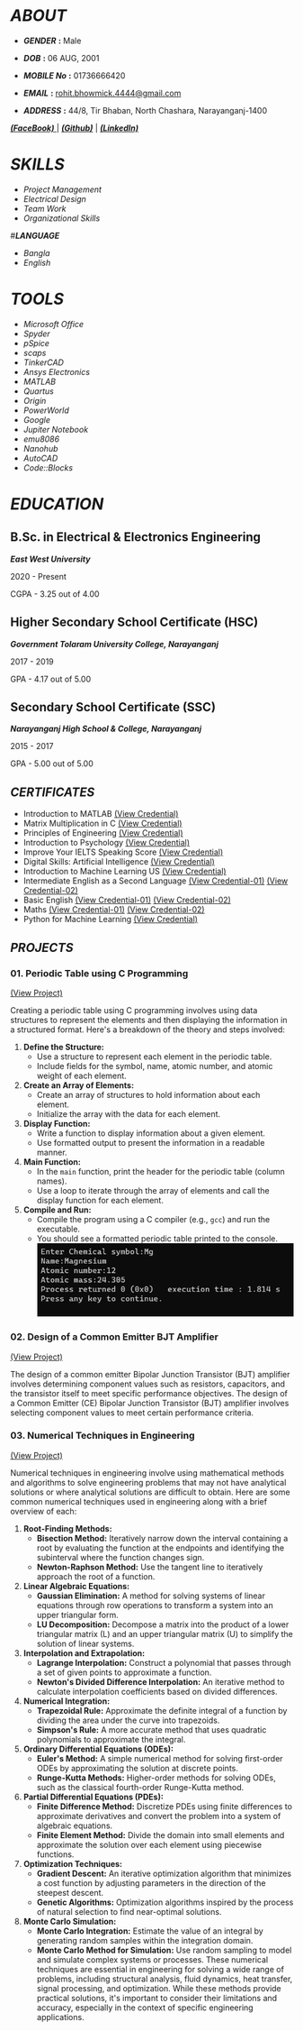 # _**ABOUT**_
- _**GENDER**_ **:** Male

- _**DOB**_ **:** 06 AUG, 2001

- _**MOBILE No**_ **:** 01736666420

- _**EMAIL**_ **:** rohit.bhowmick.4444@gmail.com

- _**ADDRESS**_ **:** 44/8, Tir Bhaban, North Chashara, Narayanganj-1400

[ _**(FaceBook)**_ ](https://www.facebook.com/rohit.bhowmick.006/) | [_**(Github)**_](https://github.com/rrohit006) | [_**(LinkedIn)**_](https://www.linkedin.com/in/rohit-bhowmick-9683332a8/)  


# _**SKILLS**_
- *Project Management*
- *Electrical Design*
- *Team Work*
- *Organizational Skills*


#_**LANGUAGE**_
- *Bangla*
- *English*

  
# _**TOOLS**_
- *Microsoft Office*
- *Spyder*
- *pSpice*
- *scaps*
- *TinkerCAD* 
- *Ansys Electronics*
- *MATLAB*
- *Quartus*
- *Origin*
- *PowerWorld*
- *Google*
- *Jupiter Notebook*
- *emu8086*
- *Nanohub*
- *AutoCAD*
- *Code::Blocks*

# _**EDUCATION**_
## **B.Sc. in Electrical & Electronics Engineering** 

**_East West University_**  

2020 - Present  

CGPA - 3.25 out of 4.00
## **Higher Secondary School Certificate (HSC)** 

**_Government Tolaram University College, Narayanganj_** 

2017 - 2019 

GPA - 4.17 out of 5.00

## **Secondary School Certificate (SSC)** 

_**Narayanganj High School & College, Narayanganj**_ 

2015 - 2017 

GPA - 5.00 out of 5.00 
  

## _**CERTIFICATES**_
- Introduction to MATLAB         [(View Credential)](https://verify.mygreatlearning.com/verify/LRTUBHDB)
- Matrix Multiplication in C     [(View Credential)](https://verify.mygreatlearning.com/verify/ZRNIBUHW)
- Principles of Engineering      [(View Credential)](https://www.futurelearn.com/certificates/pb8x7qw)
- Introduction to Psychology [(View Credential)](https://www.futurelearn.com/certificates/php4j16)
- Improve Your IELTS Speaking Score [(View Credential)](https://www.futurelearn.com/certificates/g13lscp)
- Digital Skills: Artificial Intelligence [(View Credential)](https://www.futurelearn.com/certificates/atze148)
- Introduction to Machine Learning US [(View Credential)](https://verify.mygreatlearning.com/verify/LYYDJESL)
- Intermediate English as a Second Language [(View Credential-01)](https://learn.saylor.org/admin/tool/certificate/index.php?code=6743653491RB) [(View Credential-02)](https://learn.saylor.org/admin/tool/certificate/index.php?code=4605851133RB)
- Basic English [(View Credential-01)](https://www.futurelearn.com/certificates/4f7bxzi) [(View Credential-02)](https://www.futurelearn.com/certificates/hjcrnvd)
- Maths [(View Credential-01)](https://learn.saylor.org/admin/tool/certificate/index.php?code=2888428184RB) [(View Credential-02)](https://learn.saylor.org/admin/tool/certificate/index.php?code=0174361609RB)
- Python for Machine Learning [(View Credential)]()


## **_PROJECTS_**
### 01. Periodic Table using C Programming
[(View Project)](https://github.com/rrohit006/Periodic-Table)

Creating a periodic table using C programming involves using data structures to represent the elements and then displaying the information in a structured format. Here's a breakdown of the theory and steps involved:

1. **Define the Structure:**
   - Use a structure to represent each element in the periodic table.
   - Include fields for the symbol, name, atomic number, and atomic weight of each element.
2. **Create an Array of Elements:**
   - Create an array of structures to hold information about each element.
   - Initialize the array with the data for each element.
3. **Display Function:**
   - Write a function to display information about a given element.
   - Use formatted output to present the information in a readable manner.
4. **Main Function:**
   - In the `main` function, print the header for the periodic table (column names).
   - Use a loop to iterate through the array of elements and call the display function for each element.
5. **Compile and Run:**
   - Compile the program using a C compiler (e.g., `gcc`) and run the executable.
   - You should see a formatted periodic table printed to the console.
![OutPut View](/img/02.png) 

### 02. Design of a Common Emitter BJT Amplifier
[(View Project)](https://github.com/rrohit006/Design-of-a-Common-Emitter-BJT-Amplifier/tree/main)

The design of a common emitter Bipolar Junction Transistor (BJT) amplifier involves determining component values such as resistors, capacitors, and the transistor itself to meet specific performance objectives.  The design of a Common Emitter (CE) Bipolar Junction Transistor (BJT) amplifier involves selecting component values to meet certain performance criteria. 

### 03. Numerical Techniques in Engineering 
[(View Project)](https://github.com/rrohit006/Numerical-Techniques-in-Engineering)

Numerical techniques in engineering involve using mathematical methods and algorithms to solve engineering problems that may not have analytical solutions or where analytical solutions are difficult to obtain. Here are some common numerical techniques used in engineering along with a brief overview of each:
1. **Root-Finding Methods:**
   - **Bisection Method:** Iteratively narrow down the interval containing a root by evaluating the function at the endpoints and identifying the subinterval where the function changes sign.
   - **Newton-Raphson Method:** Use the tangent line to iteratively approach the root of a function.
2. **Linear Algebraic Equations:**
   - **Gaussian Elimination:** A method for solving systems of linear equations through row operations to transform a system into an upper triangular form.
   - **LU Decomposition:** Decompose a matrix into the product of a lower triangular matrix (L) and an upper triangular matrix (U) to simplify the solution of linear systems.
3. **Interpolation and Extrapolation:**
   - **Lagrange Interpolation:** Construct a polynomial that passes through a set of given points to approximate a function.
   - **Newton's Divided Difference Interpolation:** An iterative method to calculate interpolation coefficients based on divided differences.
4. **Numerical Integration:**
   - **Trapezoidal Rule:** Approximate the definite integral of a function by dividing the area under the curve into trapezoids.
   - **Simpson's Rule:** A more accurate method that uses quadratic polynomials to approximate the integral.
5. **Ordinary Differential Equations (ODEs):**
   - **Euler's Method:** A simple numerical method for solving first-order ODEs by approximating the solution at discrete points.
   - **Runge-Kutta Methods:** Higher-order methods for solving ODEs, such as the classical fourth-order Runge-Kutta method.
6. **Partial Differential Equations (PDEs):**
   - **Finite Difference Method:** Discretize PDEs using finite differences to approximate derivatives and convert the problem into a system of algebraic equations.
   - **Finite Element Method:** Divide the domain into small elements and approximate the solution over each element using piecewise functions.
7. **Optimization Techniques:**
   - **Gradient Descent:** An iterative optimization algorithm that minimizes a cost function by adjusting parameters in the direction of the steepest descent.
   - **Genetic Algorithms:** Optimization algorithms inspired by the process of natural selection to find near-optimal solutions.
8. **Monte Carlo Simulation:**
   - **Monte Carlo Integration:** Estimate the value of an integral by generating random samples within the integration domain.
   - **Monte Carlo Method for Simulation:** Use random sampling to model and simulate complex systems or processes.
These numerical techniques are essential in engineering for solving a wide range of problems, including structural analysis, fluid dynamics, heat transfer, signal processing, and optimization. While these methods provide practical solutions, it's important to consider their limitations and accuracy, especially in the context of specific engineering applications.

